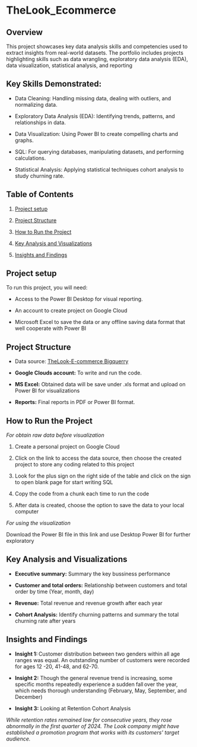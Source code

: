 # TheLook_Ecommerce
## Overview
This project showcases key data analysis skills and competencies used to extract insights from real-world datasets. The portfolio includes projects highlighting skills such as data wrangling, exploratory data analysis (EDA), data visualization, statistical analysis, and reporting

## Key Skills Demonstrated: 

* Data Cleaning: Handling missing data, dealing with outliers, and normalizing data. 

* Exploratory Data Analysis (EDA): Identifying trends, patterns, and relationships in data. 

* Data Visualization: Using Power BI to create compelling charts and graphs. 

* SQL: For querying databases, manipulating datasets, and performing calculations. 

* Statistical Analysis: Applying statistical techniques cohort analysis to study churning rate. 

## Table of Contents 

1. [Project setup](#project-setup)

2. [Project Structure](#project-structure)

3. [How to Run the Project](#how-to-run-the-project)

4. [Key Analysis and Visualizations](#key-analysis-and-visualizations)

5. [Insights and Findings](#insights-and-findings)

## Project setup
To run this project, you will need: 

* Access to the Power BI Desktop for visual reporting. 

* An account to create project on Google Cloud  

* Microsoft Excel to save the data or any offline saving data format that well cooperate with Power BI

## Project Structure 

* Data source:  [TheLook-E-commerce Bigquerry](https://console.cloud.google.com/bigquery?p=bigquery-public-data&d=thelook_ecommerce&page=dataset&authuser=1&project=tough-gearing-422905-s2&supportedpurview=project&ws=!1m5!1m4!4m3!1sbigquery-public-data!2sthelook_ecommerce!3sdistribution_centers)  

* **Google Clouds account:** To write and run the code.  

* **MS Excel:** Obtained data will be save under .xls format and upload on Power BI for visualizations 

* **Reports:** Final reports in PDF or Power BI format.

## How to Run the Project 

*For obtain raw data before visualization* 

1. Create a personal project on Google Cloud  

2. Click on the link to access the data source, then choose the created project to store any coding related to this project  

3. Look for the plus sign on the right side of the table and click on the sign to open blank page for start writing SQL  

4. Copy the code from a chunk each time to run the code 

5. After data is created, choose the option to save the data to your local computer  

*For using the visualization*  

Download the Power BI file in this link and use Desktop Power BI for further exploratory  

## Key Analysis and Visualizations 

* **Executive summary:** Summary the key bussiness performance  

* **Customer and total orders:** Relationship between customers and total order by time (Year, month, day) 

* **Revenue:** Total revenue and revenue growth after each year 

* **Cohort Analysis:** Identify churning patterns and summary the total churning rate after years 

## Insights and Findings 

* **Insight 1:** Customer distribution between two genders within all age ranges was equal. An outstanding number of customers were recorded for ages 12 -20, 41-48, and 62-70.  

* **Insight 2:** Though the general revenue trend is increasing, some specific months repeatedly experience a sudden fall over the year, which needs thorough understanding (February, May, September, and December) 

* **Insight 3:** Looking at Retention Cohort Analysis 

*While retention rates remained low for consecutive years, they rose abnormally in the first quarter of 2024. The Look company might have established a promotion program that works with its customers' target audience.*  
